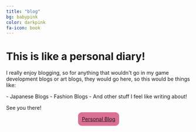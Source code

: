 ```yaml
---
title: "blog"
bg: babypink
color: darkpink
fa-icon: book
---
```


<h1>This is like a personal diary!</h1>
<p>I really enjoy blogging, so for anything that wouldn't go in my game development blogs or art blogs, they would go here, so this would be things like:</p>
- Japanese Blogs
- Fashion Blogs
- And other stuff I feel like writing about!

<p>See you there!</p>
<p style="text-align: center"> <a href="https://blog.amy-portfolio.com" style="background-color: palevioletred; padding: 10px; border-radius: 10px" target="_blank">Personal Blog</a> </p>
